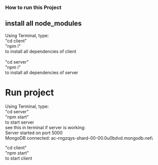 ### How to run this Project

## install all node_modules

Using Terminal, type:\
"cd client"\
"npm i"\
to install all dependencies of client\
\
"cd server"\
"npm i"\
to install all dependencies of server

# Run project

Using Terminal, type:\
"cd server"\
"npm start"\
to start server\
see this in terminal if server is working:\
Server started on port 5000\
MongoDB connected: ac-rngzqys-shard-00-00.0u0bdvd.mongodb.net\

"cd client"\
"npm start"\
to start client

